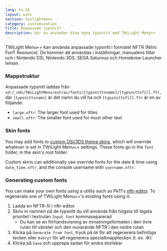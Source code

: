 ```yaml
---
lang: sv-SE
layout: wiki
section: twilightmenu
category: customization
title: Anpassade typsnitt
description: Hur du använder dina egna typsnitt med TWiLight Meny++
---
```


TWiLight Menu++ kan använda anpassade typsnitt i formatet NFTR (Nitro FonT Resource). De kommer att användas i inställningar, manualens titlar och i Nintendo DSi, Nintendo 3DS, SEGA Saturnus och Homebrew Launcher teman.

### Mappstruktur
Anpassade typsnitt laddas från `sd:/_nds/TWiLightMenu/extras/fonts/[typsnittsnamn]/[typsnittsfil].ftr`, där `[typsnittsnamn]` är det namn du vill ha och `[typsnittsfil].ftr` är en av följande:
- `large.nftr`: The larger font used for titles
- `small.nftr`: The smaller font used for most other text

### Skin fonts
You may add fonts to [custom DSi/3DS theme skins](custom-dsi-3ds-skins), which will override whatever is set in TWiLight Menu++ settings. These fonts go in the `font` folder, in the skin's root folder.

Custom skins can additionally use override fonts for the date & time using `date_time.nftr`, and the console username with `username.nftr`.

### Generating custom fonts
You can make your own fonts using a utility such as Pk11's [nftr-editor](https://pk11.us/nftr-editor/). To regenerate one of TWiLight Menu++'s existing fonts using it:
1. Ladda en NFTR-fil i nftr-editor
1. Skriv in namnen på de typsnitt du vill använda från högsta till lägsta prioritet i textrutan `Input font` kommaseparerad
   - Du kan se en förhandsvisning av inmatningsformaten i den övre rutan till vänster och den nuvarande NFTR i den nedre rutan
1. Klicka på `Generate from font`, tryck på `OK` för att regenerera befintliga tecken eller `Avbryt` för att regenerera specialknapptecken (t. ex. &#xE000;)
1. Klicka på `Save` och upprepa sedan för andra storlekar
